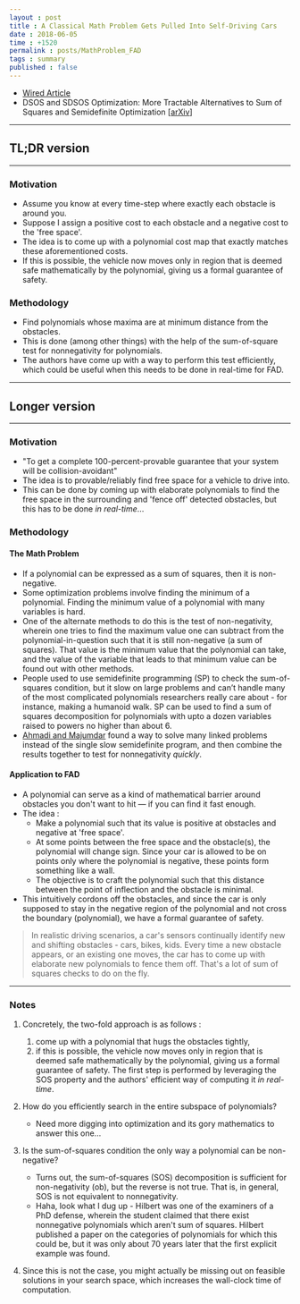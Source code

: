 ```yaml
---
layout : post
title : A Classical Math Problem Gets Pulled Into Self-Driving Cars
date : 2018-06-05
time : +1520
permalink : posts/MathProblem_FAD
tags : summary
published : false
---
```


- [Wired Article](https://www.wired.com/story/a-classical-math-problem-gets-pulled-into-self-driving-cars/)
- DSOS and SDSOS Optimization: More Tractable Alternatives to Sum of Squares and Semidefinite Optimization [[arXiv](https://arxiv.org/pdf/1805.08966v1.pdf)]


---

## TL;DR version
---

### Motivation

- Assume you know at every time-step where exactly each obstacle is around you.
- Suppose I assign a positive cost to each obstacle and a negative cost to the 'free space'.
- The idea is to come up with a polynomial cost map that exactly matches these aforementioned costs.
- If this is possible, the vehicle now moves only in region that is deemed safe mathematically by the polynomial, giving us a formal guarantee of safety.

### Methodology

- Find polynomials whose maxima are at minimum distance from the obstacles.
- This is done (among other things) with the help of the sum-of-square test for nonnegativity for polynomials.
- The authors have come up with a way to perform this test efficiently, which could be useful when this needs to be done in real-time for FAD.

---

## Longer version
---


### Motivation

- "To get a complete 100-percent-provable guarantee that your system will be collision-avoidant"
- The idea is to provable/reliably find free space for a vehicle to drive into.
- This can be done by coming up with elaborate polynomials to find the free space in the surrounding and 'fence off' detected obstacles, but this has to be done _in real-time_...


### Methodology

#### The Math Problem

- If a polynomial can be expressed as a sum of squares, then it is non-negative.
- Some optimization problems involve finding the minimum of a polynomial. Finding the minimum value of a polynomial with many variables is hard.
- One of the alternate methods to do this is the test of non-negativity, wherein one tries to find the maximum value one can subtract from the polynomial-in-question such that it is still non-negative (a sum of squares). That value is the minimum value that the polynomial can take, and the value of the variable that leads to that minimum value can be found out with other methods.
- People used to use semidefinite programming (SP) to check the sum-of-squares condition, but it slow on large problems and can’t handle many of the most complicated polynomials researchers really care about - for instance, making a humanoid walk. SP can be used to find a sum of squares decomposition for polynomials with upto a dozen variables raised to powers no higher than about 6.
- [Ahmadi and Majumdar](https://arxiv.org/abs/1706.02586) found a way to solve many linked problems instead of the single slow semidefinite program, and then combine the results together to test for nonnegativity _quickly_.

#### Application to FAD

- A polynomial can serve as a kind of mathematical barrier around obstacles you don't want to hit — if you can find it fast enough.
- The idea :
    * Make a polynomial such that its value is positive at obstacles and negative at 'free space'.
    * At some points between the free space and the obstacle(s), the polynomial will change sign.  Since your car is allowed to be on points only where the polynomial is negative, these points form something like a wall.
    * The objective is to craft the polynomial such that this distance between the point of inflection and the obstacle is minimal.
- This intuitively cordons off the obstacles, and since the car is only supposed to stay in the negative region of the polynomial and not cross the boundary (polynomial), we have a formal guarantee of safety.
> In realistic driving scenarios, a car's sensors continually identify new and shifting obstacles - cars, bikes, kids. Every time a new obstacle appears, or an existing one moves, the car has to come up with elaborate new polynomials to fence them off. That's a lot of sum of squares checks to do on the fly.

---

### Notes

1. Concretely, the two-fold approach is as follows :
    1. come up with a polynomial that hugs the obstacles tightly,
    2. if this is possible, the vehicle now moves only in region that is deemed safe mathematically by the polynomial, giving us a formal guarantee of safety.
The first step is performed by leveraging the SOS property and the authors' efficient way of computing it _in real-time_.

2. How do you efficiently search in the entire subspace of polynomials?
    * Need more digging into optimization and its gory mathematics to answer this one...

3. Is the sum-of-squares condition the only way a polynomial can be non-negative?
    * Turns out, the sum-of-squares (SOS) decomposition is sufficient for non-negativity (ob), but the reverse is not true. That is, in general, SOS is not equivalent to nonnegativity.
    * Haha, look what I dug up -
    Hilbert was one of the examiners of a PhD defense, wherein the student claimed that there exist nonnegative polynomials which aren't sum of squares. Hilbert published a paper on the categories of polynomials for which this could be, but it was only about 70 years later that the first explicit example was found.

4. Since this is not the case, you might actually be missing out on feasible solutions in your search space, which increases the wall-clock time of computation.
